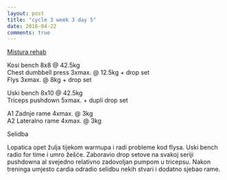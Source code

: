 ```yaml
---
layout: post
title: "cycle 3 week 3 day 5"
date: 2016-04-22
comments: true
---
```


[Mistura rehab](/snagata/log/2015/07/20/mistura-rehab/)

Kosi bench 8x8 @ 42.5kg  
Chest dumbbell press 3xmax. @ 12.5kg + drop set   
Flys 3xmax. @ 8kg + drop set   

Uski bench 8x10 @ 42.5kg  
Triceps pushdown 5xmax. + dupli drop set   

A1 Zadnje rame 4xmax. @ 3kg  
A2 Lateralno rame 4xmax. @ 3kg  

Selidba

Lopatica opet žulja tijekom warmupa i radi probleme kod flysa. Uski bench radio for time i umro žešće. Zaboravio drop setove na svakoj seriji pushdowna al svejedno relativno zadovoljan pumpom u tricepsu. Nakon treninga umjesto cardia odradio selidbu nekih stvari i dodatno sjebao rame.
